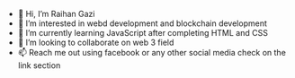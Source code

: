 - 👋 Hi, I’m Raihan Gazi
- 👀 I’m interested in webd development and blockchain development
- 🌱 I’m currently learning JavaScript after completing HTML and CSS
- 💞️ I’m looking to collaborate on web 3 field
- 📫 Reach me out using facebook or any other social media check on the link section

